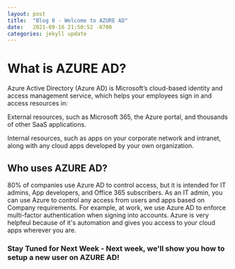 ```yaml
---
layout: post
title:  "Blog 0 - Welcome to AZURE AD"
date:   2021-09-16 21:50:52 -0700
categories: jekyll update
---
```

<h1>  What is AZURE AD? </h1>

Azure Active Directory (Azure AD) is Microsoft’s cloud-based identity and access management service, which helps your employees sign in and access resources in:

External resources, such as Microsoft 365, the Azure portal, and thousands of other SaaS applications.

Internal resources, such as apps on your corporate network and intranet, along with any cloud apps developed by your own organization. 

<h2> Who uses AZURE AD? </h2>

80% of companies use Azure AD to control access, but it is intended for IT admins, App developers, and Office 365 subscribers. As an IT admin, you can use Azure to control any access from users and apps based on Company requirements. For example, at work, we use Azure AD to enforce multi-factor authentication when signing into accounts. Azure is very helpfeul because of it's automation and gives you access to your cloud apps wherever you are. 

 <h3> <b> Stay Tuned for Next Week 
- Next week, we'll show you how to setup a new user on AZURE AD! 